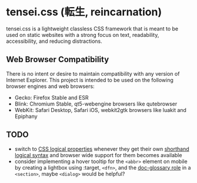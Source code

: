 # tensei.css (転生, reincarnation)

tensei.css is a lightweight classless CSS framework that is meant to be used on static websites with
a strong focus on text, readability, accessibility, and reducing distractions.

## Web Browser Compatibility

There is no intent or desire to maintain compatibility with any version of Internet Explorer. This
project is intended to be used on the following browser engines and web browsers:

- Gecko: Firefox Stable and ESR
- Blink: Chromium Stable, qt5-webengine browsers like qutebrowser
- WebKit: Safari Desktop, Safari iOS, webkit2gtk browsers like luakit and Epiphany

## TODO

- switch to [CSS logical properties][1] whenever they get their own [shorthand logical syntax][2]
  and browser wide support for them becomes available
- consider implementing a hover tooltip for the `<abbr>` element on mobile by creating a lightbox
  using :target, `<dfn>`, and the [doc-glossary role][3] in a `<section>`, maybe `<dialog>` would be
  helpful?

[1]: https://caniuse.com/css-logical-props
[2]: https://github.com/w3c/csswg-drafts/issues/1282
[3]: https://w3c.github.io/dpub-aria/#doc-glossary
